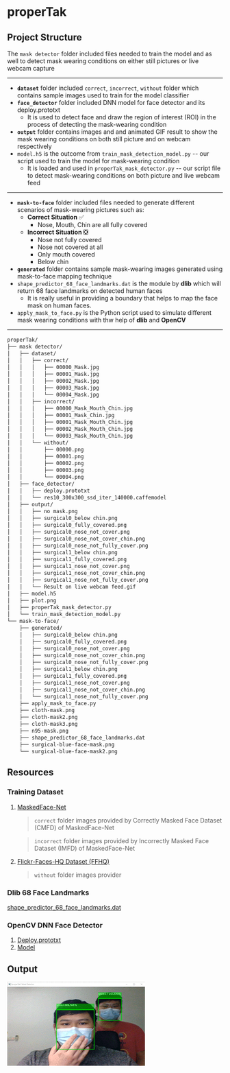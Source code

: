 # properTak

## Project Structure

The `mask detector` folder included files needed to train the model and as well to detect mask wearing conditions on either still pictures or live webcam capture

***
- **`dataset`** folder included `correct`, `incorrect`, `without` folder  which contains sample images used to train for the model classifier 
- **`face_detector`** folder included DNN model for face detector and its deploy.prototxt
  - It is used to detect face and draw the region of interest (ROI) in the process of detecting the mask-wearing condition
- **`output`** folder contains images and and animated GIF result to show the mask wearing conditions on both still picture and on webcam respectively
- `model.h5` is the outcome from `train_mask_detection_model.py` -- our script used to train the model for mask-wearing condition
   - It is loaded and used in `properTak_mask_detector.py` -- our script file to detect mask-wearing conditions on both picture and live webcam feed 
***
- **`mask-to-face`** folder included files needed to generate different scenarios of mask-wearing pictures such as:
  - **Correct Situation** ✅
    - Nose, Mouth, Chin are all fully covered
  - **Incorrect Situation** ❎
    - Nose not fully covered
    - Nose not covered at all
    - Only mouth covered
    - Below chin
- **`generated`** folder contains sample mask-wearing images generated using mask-to-face mapping technique
- `shape_predictor_68_face_landmarks.dat` is the module by **dlib** which will return 68 face landmarks on detected human faces
  - It is really useful in providing a boundary that helps to map the face mask on human faces.
- `apply_mask_to_face.py` is the Python script used to simulate different mask wearing conditions with thw help of **dlib** and **OpenCV**
***

```
properTak/
├── mask detector/
│   ├── dataset/
│   │   ├── correct/
│   │   │   ├── 00000_Mask.jpg
│   │   │   ├── 00001_Mask.jpg
│   │   │   ├── 00002_Mask.jpg
│   │   │   ├── 00003_Mask.jpg
│   │   │   └── 00004_Mask.jpg
│   │   ├── incorrect/
│   │   │   ├── 00000_Mask_Mouth_Chin.jpg
│   │   │   ├── 00001_Mask_Chin.jpg
│   │   │   ├── 00001_Mask_Mouth_Chin.jpg
│   │   │   ├── 00002_Mask_Mouth_Chin.jpg
│   │   │   └── 00003_Mask_Mouth_Chin.jpg
│   │   └── without/
│   │       ├── 00000.png
│   │       ├── 00001.png
│   │       ├── 00002.png
│   │       ├── 00003.png
│   │       └── 00004.png
│   ├── face_detector/
│   │   ├── deploy.prototxt
│   │   └── res10_300x300_ssd_iter_140000.caffemodel
│   ├── output/
│   │   ├── no mask.png
│   │   ├── surgical0_below chin.png
│   │   ├── surgical0_fully_covered.png
│   │   ├── surgical0_nose_not_cover.png
│   │   ├── surgical0_nose_not_cover_chin.png
│   │   ├── surgical0_nose_not_fully_cover.png
│   │   ├── surgical1_below chin.png
│   │   ├── surgical1_fully_covered.png
│   │   ├── surgical1_nose_not_cover.png
│   │   ├── surgical1_nose_not_cover_chin.png
│   │   ├── surgical1_nose_not_fully_cover.png
│   │   └── Result on live webcam feed.gif
│   ├── model.h5
│   ├── plot.png
│   ├── properTak_mask_detector.py
│   └── train_mask_detection_model.py
└── mask-to-face/ 
    ├── generated/
    │   ├── surgical0_below chin.png
    │   ├── surgical0_fully_covered.png
    │   ├── surgical0_nose_not_cover.png
    │   ├── surgical0_nose_not_cover_chin.png
    │   ├── surgical0_nose_not_fully_cover.png
    │   ├── surgical1_below chin.png
    │   ├── surgical1_fully_covered.png
    │   ├── surgical1_nose_not_cover.png
    │   ├── surgical1_nose_not_cover_chin.png
    │   └── surgical1_nose_not_fully_cover.png
    ├── apply_mask_to_face.py
    ├── cloth-mask.png
    ├── cloth-mask2.png
    ├── cloth-mask3.png
    ├── n95-mask.png
    ├── shape_predictor_68_face_landmarks.dat
    ├── surgical-blue-face-mask.png
    └── surgical-blue-face-mask2.png

```
## Resources

### Training Dataset
1. [MaskedFace-Net](https://github.com/cabani/MaskedFace-Net)
    > `correct` folder images provided by Correctly Masked Face Dataset (CMFD) of MaskedFace-Net

    > `incorrect` folder images provided by Incorrectly Masked Face Dataset (IMFD) of MaskedFace-Net

2. [Flickr-Faces-HQ Dataset (FFHQ)](https://github.com/NVlabs/ffhq-dataset)
    > `without` folder images provider

### Dlib 68 Face Landmarks
[shape_predictor_68_face_landmarks.dat](http://dlib.net/files/shape_predictor_68_face_landmarks.dat.bz2)

### OpenCV DNN Face Detector
1. [Deploy.prototxt](https://github.com/opencv/opencv/blob/master/samples/dnn/face_detector/deploy.prototxt)
2. [Model](https://github.com/opencv/opencv_3rdparty/blob/dnn_samples_face_detector_20170830/res10_300x300_ssd_iter_140000.caffemodel) 

## Output

![Demo](https://github.com/Jasmoon99/properTak/blob/main/mask%20detector/output/Result%20on%20live%20webcam%20feed.gif)
